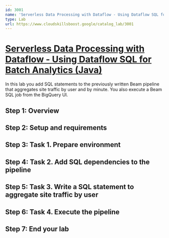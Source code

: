 ```yaml
---
id: 3001
name: 'Serverless Data Processing with Dataflow - Using Dataflow SQL for Batch Analytics (Java)'
type: Lab
url: https://www.cloudskillsboost.google/catalog_lab/3001
---
```


# [Serverless Data Processing with Dataflow - Using Dataflow SQL for Batch Analytics (Java)](https://www.cloudskillsboost.google/catalog_lab/3001)

In this lab you add SQL statements to the previously written Beam pipeline that aggregates site traffic by user and by minute. You also execute a Beam SQL job from the BigQuery UI.

## Step 1: Overview

## Step 2: Setup and requirements

## Step 3: Task 1. Prepare environment

## Step 4: Task 2. Add SQL dependencies to the pipeline

## Step 5: Task 3. Write a SQL statement to aggregate site traffic by user

## Step 6: Task 4. Execute the pipeline

## Step 7: End your lab
